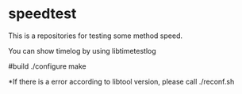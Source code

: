 # speedtest
This is a repositories for testing some method speed.

You can show timelog by using libtimetestlog

#build 
./configure
make

*If there is a error according to libtool version, please call ./reconf.sh
